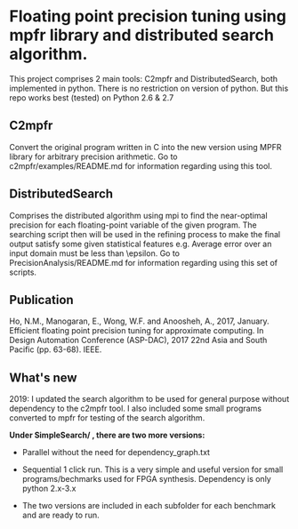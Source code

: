 # Floating point precision tuning using mpfr library and distributed search algorithm.
This project comprises 2 main tools: C2mpfr and DistributedSearch, both implemented in python.
There is no restriction on version of python. But this repo works best (tested) on Python 2.6 & 2.7
## C2mpfr
  Convert the original program written in C into the new version using MPFR library for arbitrary precision arithmetic.
  Go to c2mpfr/examples/README.md for information regarding using this tool.
## DistributedSearch
  Comprises the distributed algorithm using mpi to find the near-optimal precision for each floating-point variable of the given program.
  The searching script then will be used in the refining process to make the final output satisfy some given statistical features e.g. Average error over an input domain must be less than \epsilon.
  Go to PrecisionAnalysis/README.md for information regarding using this set of scripts.
## Publication

  Ho, N.M., Manogaran, E., Wong, W.F. and Anoosheh, A., 2017, January. Efficient floating point precision tuning for approximate computing. In Design Automation Conference (ASP-DAC), 2017 22nd Asia and South Pacific (pp. 63-68). IEEE.

## What's new
 2019: I updated the search algorithm to be used for general purpose without dependency to the c2mpfr tool. I also included some small programs converted to mpfr for testing of the search algorithm.
  
**Under SimpleSearch/ , there are two more versions:**

  * Parallel without the need for dependency_graph.txt

  * Sequential 1 click run. This is a very simple and useful version for small programs/bechmarks used for FPGA synthesis. Dependency is only python 2.x-3.x  

  * The two versions are included in each subfolder for each benchmark and are ready to run.

